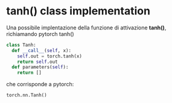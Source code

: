 # tanh() class implementation

Una possibile implentazione della funzione di attivazione **tanh()**, richiamando pytorch tanh()

```py
class Tanh:
  def __call__(self, x):
    self.out = torch.tanh(x)
    return self.out
  def parameters(self):
    return []

```

che corrisponde a pytorch:  
```py
torch.nn.Tanh()
```